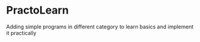 # PractoLearn
Adding simple programs in different category to learn basics and implement it practically
